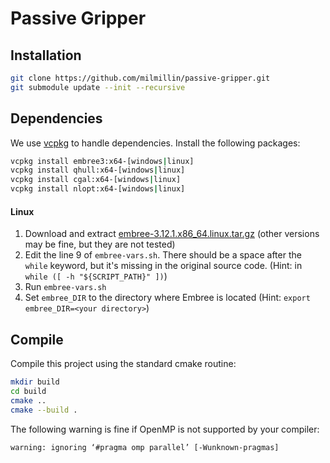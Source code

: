 # Passive Gripper

## Installation
```bash
git clone https://github.com/milmillin/passive-gripper.git
git submodule update --init --recursive
```
## Dependencies

We use [vcpkg](https://github.com/microsoft/vcpkg) to handle dependencies. Install the following packages:

```cmd
vcpkg install embree3:x64-[windows|linux]
vcpkg install qhull:x64-[windows|linux]
vcpkg install cgal:x64-[windows|linux]
vcpkg install nlopt:x64-[windows|linux]
```

#### Linux

1. Download and extract [embree-3.12.1.x86_64.linux.tar.gz](https://github.com/embree/embree/releases/download/v3.12.1/embree-3.12.1.x86_64.linux.tar.gz) (other versions may be fine, but they are not tested)
2. Edit the line 9 of `embree-vars.sh`. There should be a space after the `while` keyword, but it's missing in the original source code. (Hint: in `while ([ -h "${SCRIPT_PATH}" ])`)
3. Run `embree-vars.sh`
4. Set `embree_DIR` to the directory where Embree is located (Hint: `export embree_DIR=<your directory>`)

## Compile

Compile this project using the standard cmake routine:

```bash
mkdir build
cd build
cmake ..
cmake --build .

```

The following warning is fine if OpenMP is not supported by your compiler:

    warning: ignoring ‘#pragma omp parallel’ [-Wunknown-pragmas]
